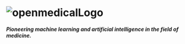 # ![openmedicalLogo](/images/logo.PNG)
_**Pioneering machine learning and artificial intelligence in the field of medicine.**_
